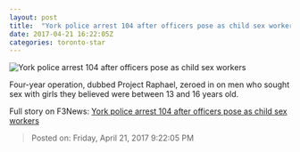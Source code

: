 ```yaml
---
layout: post
title:  "York police arrest 104 after officers pose as child sex workers"
date: 2017-04-21 16:22:05Z
categories: toronto-star
---
```


![York police arrest 104 after officers pose as child sex workers](https://www.thestar.com/content/dam/thestar/news/crime/2017/04/21/york-police-arrest-104-after-officers-pose-as-child-sex-workers/2017-04-21-projectraphaeltext.jpg)

Four-year operation, dubbed Project Raphael, zeroed in on men who sought sex with girls they believed were between 13 and 16 years old.


Full story on F3News: [York police arrest 104 after officers pose as child sex workers](http://www.f3nws.com/n/hQMQdC)

> Posted on: Friday, April 21, 2017 9:22:05 PM
